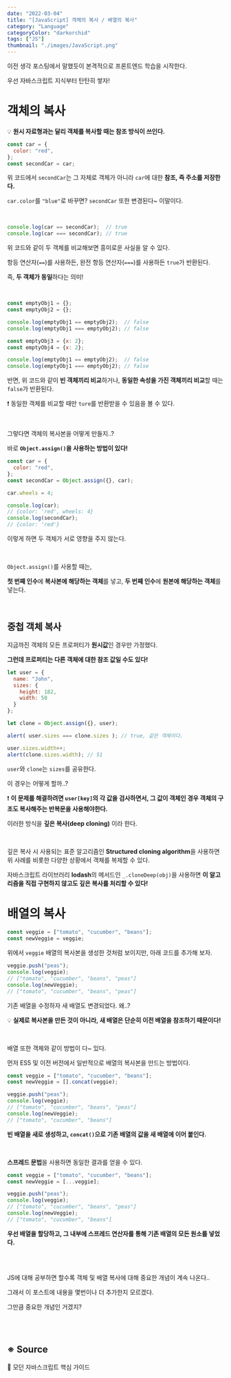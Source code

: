 ```yaml
---
date: "2022-03-04"
title: "[JavaScript] 객체의 복사 / 배열의 복사"
category: "Language"
categoryColor: "darkorchid"
tags: ["JS"]
thumbnail: "./images/JavaScript.png"
---
```


이전 생각 포스팅에서 말했듯이 본격적으로 프론트엔드 학습을 시작한다.

우선 자바스크립트 지식부터 탄탄히 쌓자!

# 객체의 복사

💡 **원시 자료형과는 달리 객체를 복사할 때는 참조 방식이 쓰인다.**

```js
const car = {
  color: "red",
};
const secondCar = car;
```

위 코드에서 `secondCar`는 그 자체로 객체가 아니라 `car`에 대한 **참조, 즉 주소를 저장한다.**

`car.color`를 `"blue"`로 바꾸면? `secondCar` 또한 변경된다~ 이말이다.

<br />

```js
console.log(car == secondCar);  // true
console.log(car === secondCar); // true
```

위 코드와 같이 두 객체를 비교해보면 흥미로운 사실을 알 수 있다.

항등 연산자(`==`)를 사용하든, 완전 항등 연산자(`===`)를 사용하든 `true`가 반환된다.

즉, **두 객체가 동일**하다는 의미!

<br />

```js
const emptyObj1 = {};
const emptyObj2 = {};

console.log(emptyObj1 == emptyObj2);  // false
console.log(emptyObj1 === emptyObj2); // false

const emptyObj3 = {x: 2};
const emptyObj4 = {x: 2};

console.log(emptyObj1 == emptyObj2);  // false
console.log(emptyObj1 === emptyObj2); // false
```

반면, 위 코드와 같이 **빈 객체끼리 비교**하거나, **동일한 속성을 가진 객체끼리 비교**할 때는 `false`가 반환된다.

❗️ 동일한 객체를 비교할 때만 `ture`를 반환받을 수 있음을 볼 수 있다.

<br />

그렇다면 객체의 복사본을 어떻게 만들지..?

바로 **`Object.assign()`을 사용하는 방법이 있다!**

```js
const car = {
  color: "red",
};
const secondCar = Object.assign({}, car);

car.wheels = 4;

console.log(car);           
// {color: 'red', wheels: 4}
console.log(secondCar);
// {color: 'red'}
```

이렇게 하면 두 객체가 서로 영향을 주지 않는다.

<br />

`Object.assign()`를 사용할 때는, 

**첫 번째 인수**에 **복사본에 해당하는 객체**를 넣고, **두 번째 인수**에 **원본에 해당하는 객체**를 넣는다.

<br />

## 중첩 객체 복사

지금까진 객체의 모든 프로퍼티가 **원시값**인 경우만 가정했다.

**그런데 프로퍼티는 다른 객체에 대한 참조 값일 수도 있다!**

```js
let user = {
  name: "John",
  sizes: {
    height: 182,
    width: 50
  }
};

let clone = Object.assign({}, user);

alert( user.sizes === clone.sizes ); // true, 같은 객체이다.

user.sizes.width++;      
alert(clone.sizes.width); // 51
```

`user`와 `clone`는 `sizes`를 공유한다.

이 경우는 어떻게 할까..?

❗️ **이 문제를 해결하려면 `user[key]`의 각 값을 검사하면서, 그 값이 객체인 경우 객체의 구조도 복사해주는 반복문을 사용해야한다.**

이러한 방식을 **깊은 복사(deep cloning)** 이라 한다.

<br />

깊은 복사 시 사용되는 표준 알고리즘인 **Structured cloning algorithm**을 사용하면 위 사례를 비롯한 다양한 상황에서 객체를 복제할 수 있다.

자바스크립트 라이브러리 **lodash**의 메서드인 `_.cloneDeep(obj)`을 사용하면 **이 알고리즘을 직접 구현하지 않고도 깊은 복사를 처리할 수 있다!**

# 배열의 복사

```js
const veggie = ["tomato", "cucumber", "beans"];
const newVeggie = veggie;
```

위에서 `veggie` 배열의 복사본을 생성한 것처럼 보이지만, 아래 코드를 추가해 보자.

```js
veggie.push("peas");
console.log(veggie);
// ["tomato", "cucumber", "beans", "peas"]
console.log(newVeggie);
// ["tomato", "cucumber", "beans", "peas"]
```

기존 배열을 수정하자 새 배열도 변경되었다. 왜..?

💡 **실제로 복사본을 만든 것이 아니라, 새 배열은 단순히 이전 배열을 참조하기 때문이다!**

<br />

배열 또한 객체와 같이 방법이 다~ 있다.

먼저 ES5 및 이전 버전에서 일반적으로 배열의 복사본을 만드는 방법이다.

```js
const veggie = ["tomato", "cucumber", "beans"];
const newVeggie = [].concat(veggie);

veggie.push("peas");
console.log(veggie);
// ["tomato", "cucumber", "beans", "peas"]
console.log(newVeggie);
// ["tomato", "cucumber", "beans"]
```

**빈 배열을 새로 생성하고, `concat()`으로 기존 배열의 값을 새 배열에 이어 붙인다.**

<br />

**스프레드 문법**을 사용하면 동일한 결과를 얻을 수 있다.

```js
const veggie = ["tomato", "cucumber", "beans"];
const newVeggie = [...veggie];

veggie.push("peas");
console.log(veggie);
// ["tomato", "cucumber", "beans", "peas"]
console.log(newVeggie);
// ["tomato", "cucumber", "beans"]
```

**우선 배열을 할당하고, 그 내부에 스프레드 연산자를 통해 기존 배열의 모든 원소를 넣었다.**

<br />
<br />

JS에 대해 공부하면 할수록 객체 및 배열 복사에 대해 중요한 개념이 계속 나온다..

그래서 이 포스트에 내용을 몇번이나 더 추가한지 모르겠다.

그만큼 중요한 개념인 거겠지?

<br />
<br />

## ※ Source

📖 모던 자바스크립트 핵심 가이드